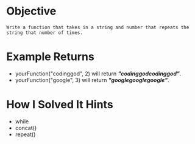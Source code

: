 # Objective
    Write a function that takes in a string and number that repeats the string that number of times.
# Example Returns
* yourFunction("codinggod", 2) will return ***"codinggodcodinggod"***.
* yourFunction("google", 3) will return ***"googlegooglegoogle"***.
# How I Solved It Hints
* while
* concat()
* repeat()